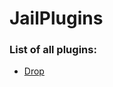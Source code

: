 # JailPlugins
### List of all plugins:
- [Drop](https://github.com/Bara20/JailPlugins/blob/master/drop.sp)
